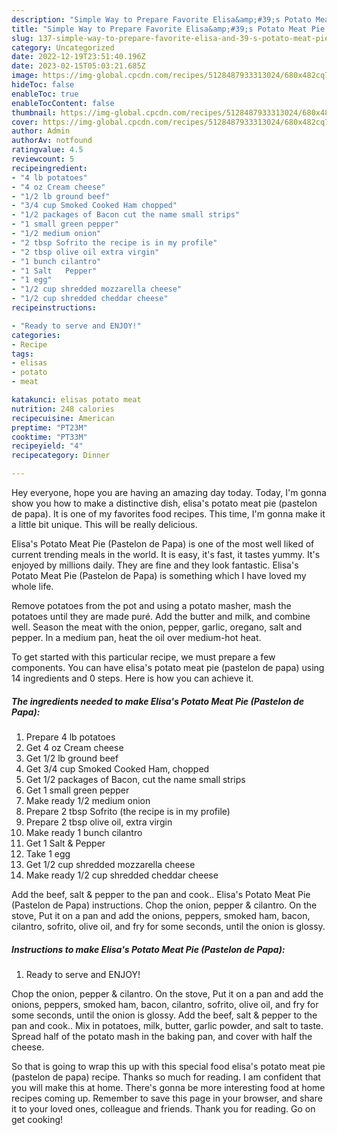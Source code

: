 ```yaml
---
description: "Simple Way to Prepare Favorite Elisa&amp;#39;s Potato Meat Pie (Pastelon de Papa)"
title: "Simple Way to Prepare Favorite Elisa&amp;#39;s Potato Meat Pie (Pastelon de Papa)"
slug: 137-simple-way-to-prepare-favorite-elisa-and-39-s-potato-meat-pie-pastelon-de-papa
category: Uncategorized
date: 2022-12-19T23:51:40.196Z
date: 2023-02-15T05:03:21.685Z
image: https://img-global.cpcdn.com/recipes/5128487933313024/680x482cq70/elisas-potato-meat-pie-pastelon-de-papa-recipe-main-photo.jpg
hideToc: false
enableToc: true
enableTocContent: false
thumbnail: https://img-global.cpcdn.com/recipes/5128487933313024/680x482cq70/elisas-potato-meat-pie-pastelon-de-papa-recipe-main-photo.jpg
cover: https://img-global.cpcdn.com/recipes/5128487933313024/680x482cq70/elisas-potato-meat-pie-pastelon-de-papa-recipe-main-photo.jpg
author: Admin
authorAv: notfound
ratingvalue: 4.5
reviewcount: 5
recipeingredient:
- "4 lb potatoes"
- "4 oz Cream cheese"
- "1/2 lb ground beef"
- "3/4 cup Smoked Cooked Ham chopped"
- "1/2 packages of Bacon cut the name small strips"
- "1 small green pepper"
- "1/2 medium onion"
- "2 tbsp Sofrito the recipe is in my profile"
- "2 tbsp olive oil extra virgin"
- "1 bunch cilantro"
- "1 Salt   Pepper"
- "1 egg"
- "1/2 cup shredded mozzarella cheese"
- "1/2 cup shredded cheddar cheese"
recipeinstructions:

- "Ready to serve and ENJOY!"
categories:
- Recipe
tags:
- elisas
- potato
- meat

katakunci: elisas potato meat 
nutrition: 248 calories
recipecuisine: American
preptime: "PT23M"
cooktime: "PT33M"
recipeyield: "4"
recipecategory: Dinner

---
```



Hey everyone, hope you are having an amazing day today. Today, I'm gonna show you how to make a distinctive dish, elisa&#39;s potato meat pie (pastelon de papa). It is one of my favorites food recipes. This time, I'm gonna make it a little bit unique. This will be really delicious.

Elisa&#39;s Potato Meat Pie (Pastelon de Papa) is one of the most well liked of current trending meals in the world. It is easy, it's fast, it tastes yummy. It's enjoyed by millions daily. They are fine and they look fantastic. Elisa&#39;s Potato Meat Pie (Pastelon de Papa) is something which I have loved my whole life.

Remove potatoes from the pot and using a potato masher, mash the potatoes until they are made puré. Add the butter and milk, and combine well. Season the meat with the onion, pepper, garlic, oregano, salt and pepper. In a medium pan, heat the oil over medium-hot heat.


To get started with this particular recipe, we must prepare a few components. You can have elisa&#39;s potato meat pie (pastelon de papa) using 14 ingredients and 0 steps. Here is how you can achieve it.

<!--inarticleads1-->

##### The ingredients needed to make Elisa&#39;s Potato Meat Pie (Pastelon de Papa):

1. Prepare 4 lb potatoes
1. Get 4 oz Cream cheese
1. Get 1/2 lb ground beef
1. Get 3/4 cup Smoked Cooked Ham, chopped
1. Get 1/2 packages of Bacon, cut the name small strips
1. Get 1 small green pepper
1. Make ready 1/2 medium onion
1. Prepare 2 tbsp Sofrito (the recipe is in my profile)
1. Prepare 2 tbsp olive oil, extra virgin
1. Make ready 1 bunch cilantro
1. Get 1 Salt &amp;  Pepper
1. Take 1 egg
1. Get 1/2 cup shredded mozzarella cheese
1. Make ready 1/2 cup shredded cheddar cheese


Add the beef, salt &amp; pepper to the pan and cook.. Elisa&#39;s Potato Meat Pie (Pastelon de Papa) instructions. Chop the onion, pepper &amp; cilantro. On the stove, Put it on a pan and add the onions, peppers, smoked ham, bacon, cilantro, sofrito, olive oil, and fry for some seconds, until the onion is glossy. 

<!--inarticleads2-->

##### Instructions to make Elisa&#39;s Potato Meat Pie (Pastelon de Papa):


1. Ready to serve and ENJOY!

Chop the onion, pepper &amp; cilantro. On the stove, Put it on a pan and add the onions, peppers, smoked ham, bacon, cilantro, sofrito, olive oil, and fry for some seconds, until the onion is glossy. Add the beef, salt &amp; pepper to the pan and cook.. Mix in potatoes, milk, butter, garlic powder, and salt to taste. Spread half of the potato mash in the baking pan, and cover with half the cheese. 

So that is going to wrap this up with this special food elisa&#39;s potato meat pie (pastelon de papa) recipe. Thanks so much for reading. I am confident that you will make this at home. There's gonna be more interesting food at home recipes coming up. Remember to save this page in your browser, and share it to your loved ones, colleague and friends. Thank you for reading. Go on get cooking!
